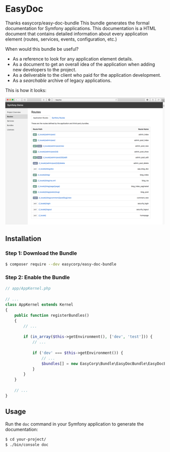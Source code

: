 EasyDoc
=======
Thanks easycorp/easy-doc-bundle
This bundle generates the formal documentation for Symfony applications. This
documentation is a HTML document that contains detailed information about every
application element (routes, services, events, configuration, etc.)

When would this bundle be useful?

  * As a reference to look for any application element details.
  * As a document to get an overall idea of the application when adding new
    developers to the project.
  * As a deliverable to the client who paid for the application development.
  * As a *searchable* archive of legacy applications.

This is how it looks:

![EasyDoc in action](/src/Resources/doc/images/easydoc-index.png)

Installation
------------

### Step 1: Download the Bundle

```bash
$ composer require --dev easycorp/easy-doc-bundle
```

### Step 2: Enable the Bundle

```php
// app/AppKernel.php

// ...
class AppKernel extends Kernel
{
    public function registerBundles()
    {
        // ...

        if (in_array($this->getEnvironment(), ['dev', 'test'])) {
            // ...

            if ('dev' === $this->getEnvironment()) {
                // ...
                $bundles[] = new EasyCorp\Bundle\EasyDocBundle\EasyDocBundle();
            }
        }
    }

    // ...
}
```

Usage
-----

Run the `doc` command in your Symfony application to generate the documentation:

```bash
$ cd your-project/
$ ./bin/console doc
```
